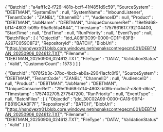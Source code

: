 {
  "BatchId" : "a4aff1c2-f726-481b-bcff-41f4851d9c59",
  "SourceSystem" : "DEBTMAN",
  "SystemEnv" : null,
  "SystemName" : "InboundListener",
  "TenantCode" : "ZANBL",
  "ChannelID" : "<value>",
  "AudienceID" : null,
  "Product" : "DEBTMAN",
  "JobName" : "DEBTMAN",
  "UniqueConsumerRef" : "19ef9d68-b114-4803-b09b-95a6c5fa4644",
  "Timestamp" : 1757661617.792104400,
  "StartTime" : null,
  "EndTime" : null,
  "RunPriority" : null,
  "EventType" : null,
  "BatchFiles" : [ {
    "ObjectId" : "idd_A08F3C99-0000-CD1F-83FB-A297C059C8F2",
    "RepositoryId" : "BATCH",
    "BlobUrl" : "https://nsndvextr01.blob.core.windows.net/nsnakscontregecm001/DEBTMAN_20250906_024612.TXT",
    "Filename" : "DEBTMAN_20250906_024612.TXT",
    "FileType" : "DATA",
    "ValidationStatus" : "Valid",
    "CustomerCount" : 1573
  } ]
}

 {
                        "BatchId" : "076f2b3c-37bc-4bcb-ab6a-29041acfc0f9",
                        "SourceSystem" : "DEBTMAN",
                        "TenantCode" : "ZANBL",
                        "ChannelID" : null,
                        "AudienceID" : null,
                        "Product" : "DEBTMAN",
                        "JobName" : "DEBTMAN",
                        "UniqueConsumerRef" : "29ef9d68-b114-4803-b09b-ncdnc7-c8c6-d6cs",
                        "Timestamp" : 1757402705.277547200,
                        "RunPriority" : null,
                        "EventType" : null,
                        "BatchFiles" : [ {
                          "ObjectId" : "jdd_30C02A99-0000-CA18-99F4-FB819CAABF7F",
                          "RepositoryId" : "BATCH",
                          "BlobUrl" : "https://nsndvextr01.blob.core.windows.net/nsnakscontregecm001/DEBTMAN_20250906_024612.TXT",
                          "Filename" : "DEBTMAN_20250906_024612.TXT",
                          "FileType" : "DATA",
                          "ValidationStatus" : "Valid"
                        } ]
                      }
